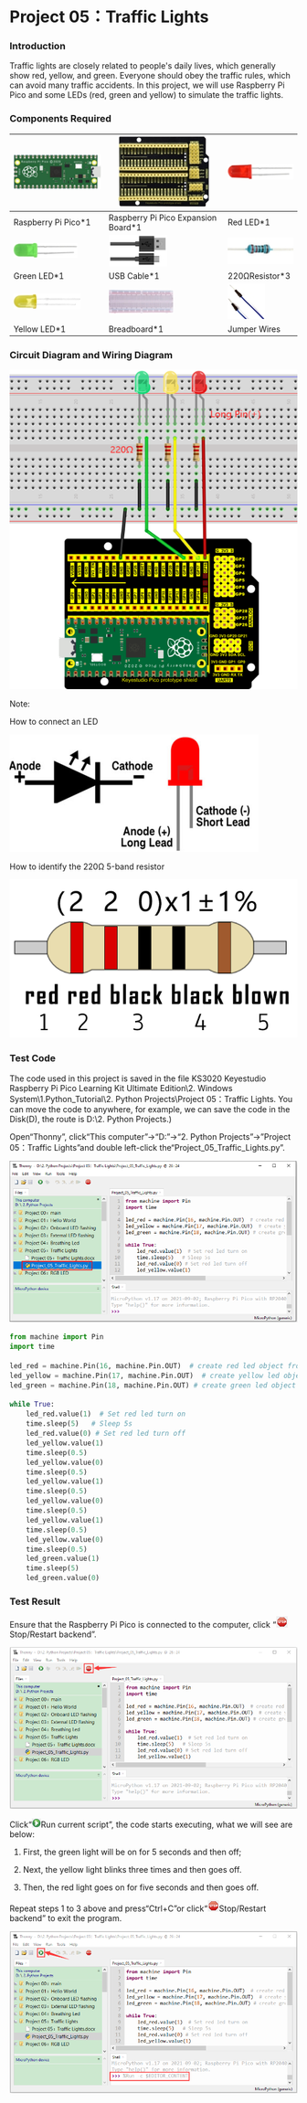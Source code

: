 # Project 05：Traffic Lights

### **Introduction**

Traffic lights are closely related to people's daily lives, which generally show red, yellow, and green. Everyone should obey the traffic rules, which can avoid many traffic accidents. In this project, we will use Raspberry Pi Pico and some LEDs (red, green and yellow) to simulate the traffic lights.

### **Components Required**

| ![img](media/wps118.png) | ![img](media/wps119.jpg)            | ![img](media/wps120.jpg)                |
| ------------------------ | ----------------------------------- | --------------------------------------- |
| Raspberry Pi Pico*1      | Raspberry Pi Pico Expansion Board*1 | Red LED*1                               |
| ![img](media/wps121.jpg) | ![img](media/wps122.jpg)            | ![img](media/wps123-16971769965132.jpg) |
| Green LED*1              | USB Cable*1                         | 220ΩResistor*3                          |
| ![img](media/wps126.jpg) | ![img](media/wps124.jpg)            | ![img](media/wps125.jpg)                |
| Yellow LED*1             | Breadboard*1                        | Jumper Wires                            |

### **Circuit Diagram and Wiring Diagram**



![](/media/98f9db025163638c33095cbd16abe7e7.png)

Note:

How to connect an LED

![](/media/42ff6f405dfa128593827de5aa03e94b.png)

How to identify the 220Ω 5-band resistor

![](/media/55c0199544e9819328f6d5778f10d7d0.png)

### **Test Code**

The code used in this project is saved in the file KS3020 Keyestudio Raspberry Pi Pico Learning Kit Ultimate Edition\\2. Windows
System\\1.Python\_Tutorial\\2. Python Projects\\Project 05：Traffic Lights. You can move the code to anywhere, for example, we can save the code in the Disk(D), the route is D:\\2. Python Projects.)

Open“Thonny”, click“This computer”→“D:”→“2. Python Projects”→”Project 05：Traffic Lights”and double left-click the“Project\_05\_Traffic\_Lights.py”.

![](/media/23e79112920bc111a9bc621dc75162a0.png)

```python
from machine import Pin
import time

led_red = machine.Pin(16, machine.Pin.OUT)  # create red led object from Pin 16, Set Pin 16 to output
led_yellow = machine.Pin(17, machine.Pin.OUT)  # create yellow led object from Pin 17, Set Pin 17 to output
led_green = machine.Pin(18, machine.Pin.OUT) # create green led object from Pin 18, Set Pin 18 to output

while True:
    led_red.value(1)  # Set red led turn on
    time.sleep(5)   # Sleep 5s
    led_red.value(0) # Set red led turn off 
    led_yellow.value(1)
    time.sleep(0.5)
    led_yellow.value(0)
    time.sleep(0.5)
    led_yellow.value(1)
    time.sleep(0.5)
    led_yellow.value(0)
    time.sleep(0.5)
    led_yellow.value(1)
    time.sleep(0.5)
    led_yellow.value(0)
    time.sleep(0.5)
    led_green.value(1)
    time.sleep(5) 
    led_green.value(0) 
```

### **Test Result**

Ensure that the Raspberry Pi Pico is connected to the computer, click “![](/media/27451c8a9c13e29d02bc0f5831cfaf1f.png)Stop/Restart backend”.

![](/media/914349b7c46f99b24beaada57db00815.png)

Click“![](/media/da852227207616ccd9aff28f19e02690.png)Run current script”, the code starts executing, what we will see are below:

1.  First, the green light will be on for 5 seconds and then off; 

2.  Next, the yellow light blinks three times and then goes off. 

3.  Then, the red light goes on for five seconds and then goes off. 
    

Repeat steps 1 to 3 above and press“Ctrl+C”or click“![](/media/27451c8a9c13e29d02bc0f5831cfaf1f.png)Stop/Restart backend” to exit the program.

![](/media/ff8674d60cc99a8c3bbef24bf65ae20c.png)
